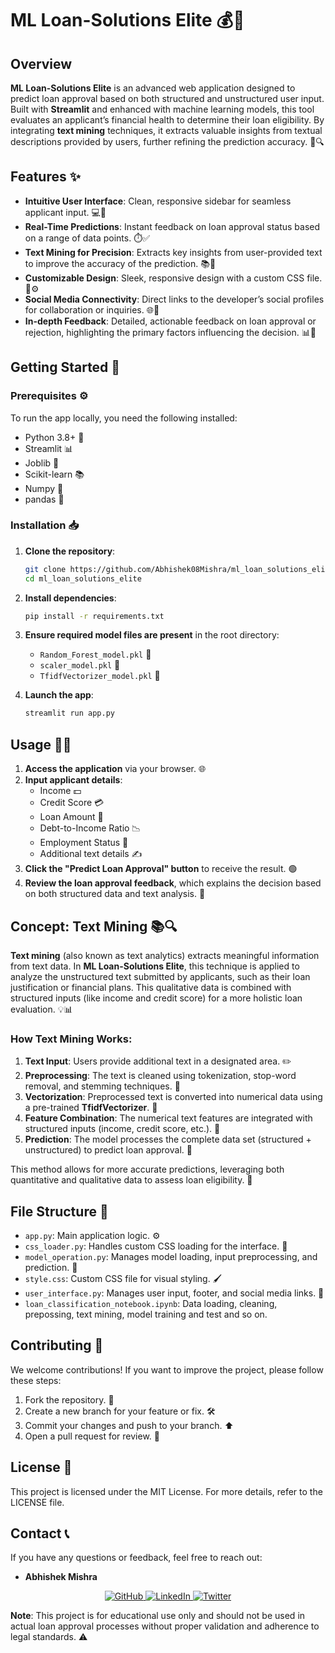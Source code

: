 # ML Loan-Solutions Elite 💰🚀

## Overview

**ML Loan-Solutions Elite** is an advanced web application designed to predict loan approval based on both structured and unstructured user input. Built with **Streamlit** and enhanced with machine learning models, this tool evaluates an applicant’s financial health to determine their loan eligibility. By integrating **text mining** techniques, it extracts valuable insights from textual descriptions provided by users, further refining the prediction accuracy. 🧠🔍

## Features ✨

- **Intuitive User Interface**: Clean, responsive sidebar for seamless applicant input. 💻📱
- **Real-Time Predictions**: Instant feedback on loan approval status based on a range of data points. ⏱️✅
- **Text Mining for Precision**: Extracts key insights from user-provided text to improve the accuracy of the prediction. 📚🔎
- **Customizable Design**: Sleek, responsive design with a custom CSS file. 🎨⚙️
- **Social Media Connectivity**: Direct links to the developer’s social profiles for collaboration or inquiries. 🌐🤝
- **In-depth Feedback**: Detailed, actionable feedback on loan approval or rejection, highlighting the primary factors influencing the decision. 📊💬

## Getting Started 🚀

### Prerequisites ⚙️

To run the app locally, you need the following installed:

- Python 3.8+ 🐍
- Streamlit 📊
- Joblib 🔧
- Scikit-learn 📚
- Numpy 🔢
- pandas 🐼

### Installation 📥

1. **Clone the repository**:
    ```bash
    git clone https://github.com/Abhishek08Mishra/ml_loan_solutions_elite.git
    cd ml_loan_solutions_elite
    ```

2. **Install dependencies**:
    ```bash
    pip install -r requirements.txt
    ```

3. **Ensure required model files are present** in the root directory:
    - `Random_Forest_model.pkl` 🌲
    - `scaler_model.pkl` 📏
    - `TfidfVectorizer_model.pkl` 🧮

4. **Launch the app**:
    ```bash
    streamlit run app.py
    ```

## Usage 🧑‍💻

1. **Access the application** via your browser. 🌐
2. **Input applicant details**:
   - Income 💵
   - Credit Score 💳
   - Loan Amount 💸
   - Debt-to-Income Ratio 📉
   - Employment Status 👔
   - Additional text details ✍️
3. **Click the "Predict Loan Approval" button** to receive the result. 🟢
4. **Review the loan approval feedback**, which explains the decision based on both structured data and text analysis. 📝

## Concept: Text Mining 📚🔍

**Text mining** (also known as text analytics) extracts meaningful information from text data. In **ML Loan-Solutions Elite**, this technique is applied to analyze the unstructured text submitted by applicants, such as their loan justification or financial plans. This qualitative data is combined with structured inputs (like income and credit score) for a more holistic loan evaluation. 💡📊

### How Text Mining Works:

1. **Text Input**: Users provide additional text in a designated area. ✏️
2. **Preprocessing**: The text is cleaned using tokenization, stop-word removal, and stemming techniques. 🧹
3. **Vectorization**: Preprocessed text is converted into numerical data using a pre-trained **TfidfVectorizer**. 🧮
4. **Feature Combination**: The numerical text features are integrated with structured inputs (income, credit score, etc.). 🔗
5. **Prediction**: The model processes the complete data set (structured + unstructured) to predict loan approval. 🔮

This method allows for more accurate predictions, leveraging both quantitative and qualitative data to assess loan eligibility. 💯

## File Structure 📂

- `app.py`: Main application logic. ⚙️
- `css_loader.py`: Handles custom CSS loading for the interface. 🎨
- `model_operation.py`: Manages model loading, input preprocessing, and prediction. 🔧
- `style.css`: Custom CSS file for visual styling. 🖌️
- `user_interface.py`: Manages user input, footer, and social media links. 📱
- `loan_classification_notebook.ipynb`: Data loading, cleaning, prepossing, text mining, model training and test and so on.

## Contributing 🤝

We welcome contributions! If you want to improve the project, please follow these steps:

1. Fork the repository. 🍴
2. Create a new branch for your feature or fix. 🛠️
3. Commit your changes and push to your branch. ⬆️
4. Open a pull request for review. 📩

## License 📜

This project is licensed under the MIT License. For more details, refer to the LICENSE file.

## Contact 📞

If you have any questions or feedback, feel free to reach out:

- **Abhishek Mishra**
 <p align="center">
  <a href="https://github.com/Abhishek08Mishra">
    <img src="https://img.shields.io/badge/GitHub-000?style=for-the-badge&logo=github&logoColor=white" alt="GitHub">
  </a>
  <a href="https://linkedin.com/in/abhishek-mishra08/">
    <img src="https://img.shields.io/badge/LinkedIn-0077B5?style=for-the-badge&logo=linkedin&logoColor=white" alt="LinkedIn">
  </a>
  <a href="https://x.com/Abhi__57">
    <img src="https://img.shields.io/badge/Twitter-1DA1F2?style=for-the-badge&logo=twitter&logoColor=white" alt="Twitter">
  </a>
</p> 

**Note**: This project is for educational use only and should not be used in actual loan approval processes without proper validation and adherence to legal standards. ⚠️
